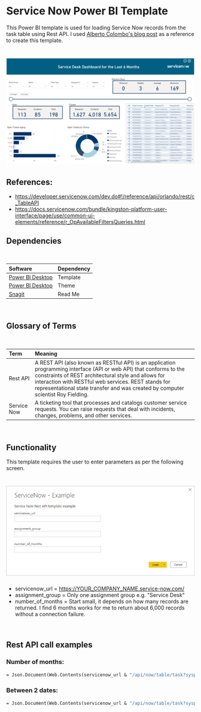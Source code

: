 # Service Now Power BI Template
  
This Power BI template is used for loading Service Now records from the task table using Rest API. I used [Alberto Colombo's blog post](https://blog.kofko.xyz/connect-servicenow-and-powerbi) as a reference to create this template.

<h1 align="left">
  <img src="ReadMe/screenshot.PNG" />
</h1>


## References:
* https://developer.servicenow.com/dev.do#!/reference/api/orlando/rest/c_TableAPI
* https://docs.servicenow.com/bundle/kingston-platform-user-interface/page/use/common-ui-elements/reference/r_OpAvailableFiltersQueries.html


## Dependencies
<br>
  
|Software                                   |Dependency                 |
|:------------------------------------------|:--------------------------|
|[Power BI Desktop](https://powerbi.microsoft.com/en-us/downloads/)|Template|
|[Power BI Desktop](https://community.powerbi.com/t5/Themes-Gallery/University-of-Melbourne/td-p/163417)|Theme|
|[Snagit](http://discover.techsmith.com/snagit-non-brand-desktop/?gclid=CNzQiOTO09UCFVoFKgod9EIB3g)|Read Me|
<br>

## Glossary of Terms
<br>
  
| Term                      | Meaning                                                                                  |
|:--------------------------|:-----------------------------------------------------------------------------------------|
| Rest API       |A REST API (also known as RESTful API) is an application programming interface (API or web API) that conforms to the constraints of REST architectural style and allows for interaction with RESTful web services. REST stands for representational state transfer and was created by computer scientist Roy Fielding.|
| Service Now   |A ticketing tool that processes and catalogs customer service requests. You can raise requests that deal with incidents, changes, problems, and other services.|

<br>


## Functionality 
This template requires the user to enter parameters as per the following screen.

<h1 align="left">
  <img src="ReadMe/template_parameters.PNG" />
</h1>

* servicenow_url = https://YOUR_COMPANY_NAME.service-now.com/
* assignment_group = Only one assignment group e.g. "Service Desk"
* number_of_months = Start small, it depends on how many records are returned. I find 6 months works for me to return about 6,000 records without a connection failure.

<br>
  
## Rest API call examples

### Number of months:

```vb script
= Json.Document(Web.Contents(servicenow_url & "/api/now/table/task?sysparm_display_value=true&sysparm_query=sys_class_nameINsc_req_item,incident^sys_created_onONLast%20" & number_of_months & "%20months%40javascript%3Ags.beginningOfLast" & number_of_months & "Months()%40javascript%3Ags.endOfLast" & number_of_months & "Months()&assignment_group=" & assignment_group & "&numberISNOTEMPTY&&sysparm_exclude_reference_link=true&sysparm_fields=sys_id%2Cactive%2Capproval_set%2Cclosed_at%2Cdue_date%2Cnumber%2Copened_at%2Cshort_description%2Csla_due%2Csys_class_name%2Csys_created_on%2Csys_updated_on%2Cu_service_area%2Curgency%2Cassignment_group%2Cu_requestor%2Cassigned_to%2Cstate%2Cu_affected_user"))
```

### Between 2 dates:

```vb script
= Json.Document(Web.Contents(servicenow_url & "/api/now/table/task?sysparm_display_value=true&sysparm_query=sys_class_nameINsc_req_item,incident^sys_created_onBETWEENjavascript:gs.dateGenerate('" & Date.ToText(start_date, "yyyy-MM-dd") & "','00:00:00')@javascript:gs.dateGenerate('" & Date.ToText(end_date, "yyyy-MM-dd") & "','00:00:00')&assignment_group=" & assignment_group & "&numberISNOTEMPTY&sysparm_exclude_reference_link=true&sysparm_fields=sys_id%2Cactive%2Capproval_set%2Cclosed_at%2Cdue_date%2Cnumber%2Copened_at%2Cshort_description%2Csla_due%2Csys_class_name%2Csys_created_on%2Csys_updated_on%2Cu_service_area%2Curgency%2Cassignment_group%2Cu_requestor%2Cassigned_to%2Cstate%2Cu_affected_user"))
```

